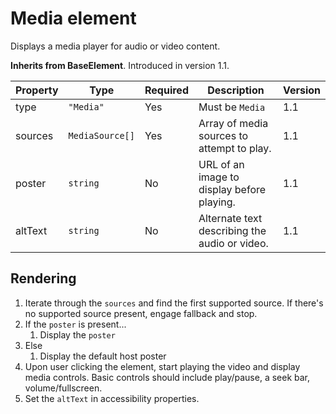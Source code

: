 # Media element

Displays a media player for audio or video content.

**Inherits from BaseElement**. Introduced in version 1.1.

| Property | Type | Required | Description | Version |
|--|--|--|--|--|
| type | `"Media"` | Yes | Must be `Media` | 1.1 |
| sources | `MediaSource[]` | Yes | Array of media sources to attempt to play. | 1.1 |
| poster | `string` | No | URL of an image to display before playing. | 1.1 |
| altText | `string` | No | Alternate text describing the audio or video. | 1.1 |


## Rendering

1. Iterate through the `sources` and find the first supported source. If there's no supported source present, engage fallback and stop.
1. If the `poster` is present...
	1. Display the `poster`
1. Else
	1. Display the default host poster
1. Upon user clicking the element, start playing the video and display media controls. Basic controls should include play/pause, a seek bar, volume/fullscreen.
1. Set the `altText` in accessibility properties.